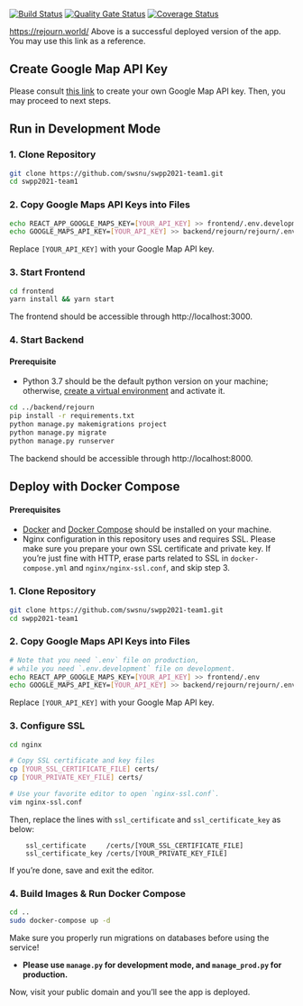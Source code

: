[![Build Status](https://travis-ci.com/swsnu/swpp2021-team1.svg?branch=master)](https://app.travis-ci.com/swsnu/swpp2021-team1)
[![Quality Gate Status](https://sonarcloud.io/api/project_badges/measure?project=swsnu_swpp2021-team1&metric=alert_status)](https://sonarcloud.io/dashboard?id=swsnu_swpp2021-team1)
[![Coverage Status](https://coveralls.io/repos/github/swsnu/swpp2021-team1/badge.svg?branch=master)](https://coveralls.io/github/swsnu/swpp2021-team1?branch=master)

https://rejourn.world/
Above is a successful deployed version of the app. You may use this link as a reference.

## Create Google Map API Key

Please consult [this link](https://developers.google.com/maps/documentation/javascript/get-api-key#creating-api-keys) to create your own Google Map API key. Then, you may proceed to next steps.

## Run in Development Mode

### 1. Clone Repository

```bash
git clone https://github.com/swsnu/swpp2021-team1.git
cd swpp2021-team1
```

### 2. Copy Google Maps API Keys into Files

```bash
echo REACT_APP_GOOGLE_MAPS_KEY=[YOUR_API_KEY] >> frontend/.env.development
echo GOOGLE_MAPS_API_KEY=[YOUR_API_KEY] >> backend/rejourn/rejourn/.env
```

Replace `[YOUR_API_KEY]` with your Google Map API key.

### 3. Start Frontend

```bash
cd frontend
yarn install && yarn start
```

The frontend should be accessible through http://localhost:3000.

### 4. Start Backend

#### Prerequisite

- Python 3.7 should be the default python version on your machine; otherwise, [create a virtual environment](https://docs.python.org/3/tutorial/venv.html) and activate it.

```bash
cd ../backend/rejourn
pip install -r requirements.txt
python manage.py makemigrations project
python manage.py migrate
python manage.py runserver
```

The backend should be accessible through http://localhost:8000.

## Deploy with Docker Compose

#### Prerequisites

- [Docker](https://docs.docker.com/engine/install/) and [Docker Compose](https://docs.docker.com/compose/install/) should be installed on your machine.
- Nginx configuration in this repository uses and requires SSL. Please make sure you prepare your own SSL certificate and private key. If you’re just fine with HTTP, erase parts related to SSL in `docker-compose.yml` and `nginx/nginx-ssl.conf`, and skip step 3.

### 1. Clone Repository

```bash
git clone https://github.com/swsnu/swpp2021-team1.git
cd swpp2021-team1
```

### 2. Copy Google Maps API Keys into Files

```bash
# Note that you need `.env` file on production,
# while you need `.env.development` file on development.
echo REACT_APP_GOOGLE_MAPS_KEY=[YOUR_API_KEY] >> frontend/.env
echo GOOGLE_MAPS_API_KEY=[YOUR_API_KEY] >> backend/rejourn/rejourn/.env
```

Replace `[YOUR_API_KEY]` with your Google Map API key.

### 3. Configure SSL

```bash
cd nginx

# Copy SSL certificate and key files
cp [YOUR_SSL_CERTIFICATE_FILE] certs/
cp [YOUR_PRIVATE_KEY_FILE] certs/

# Use your favorite editor to open `nginx-ssl.conf`.
vim nginx-ssl.conf
```

Then, replace the lines with `ssl_certificate` and `ssl_certificate_key` as below:

```nginx
	ssl_certificate		/certs/[YOUR_SSL_CERTIFICATE_FILE]
	ssl_certificate_key	/certs/[YOUR_PRIVATE_KEY_FILE]
```

If you’re done, save and exit the editor.

### 4. Build Images & Run Docker Compose

```bash
cd ..
sudo docker-compose up -d
```

Make sure you properly run migrations on databases before using the service!
- **Please use `manage.py` for development mode, and `manage_prod.py` for production.**

Now, visit your public domain and you’ll see the app is deployed.